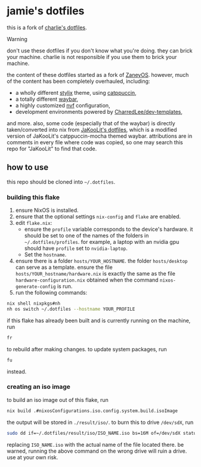 # jamie's dotfiles

this is a fork of [charlie's dotfiles](https://github.com/CharredLee/.dotfiles).

> [!WARNING]
> don't use these dotfiles if you don't know what you're doing. they can brick
> your machine. charlie is not responsible if you use them to brick your
> machine.

the content of these dotfiles started as a fork of
[ZaneyOS](https://gitlab.com/Zaney/zaneyos). however, much of the content has
been completely overhauled, including:

- a wholly different [stylix](https://github.com/danth/stylix) theme, using
  [catppuccin](https://catppuccin.com/),
- a totally different [waybar](https://github.com/Alexays/Waybar),
- a highly customized [nvf](https://github.com/NotAShelf/nvf) configuration,
- development environments powered by
  [CharredLee/dev-templates](https://github.com/CharredLee/dev-templates),

and more. also, some code (especially that of the waybar) is directly
taken/converted into nix from
[JaKooLit's dotfiles](https://github.com/JaKooLit/Hyprland-Dots), which is a
modified version of JaKooLit's catppuccin-mocha themed waybar. attributions are
in comments in every file where code was copied, so one may search this repo for
"JaKooLit" to find that code.

## how to use

this repo should be cloned into `~/.dotfiles`.

### building this flake

1. ensure NixOS is installed.
2. ensure that the optional settings `nix-config` and `flake` are enabled.
3. edit `flake.nix`:
   - ensure the `profile` variable corresponds to the device's hardware. it
     should be set to one of the names of the folders in `~/.dotfiles/profiles`.
     for example, a laptop with an nvidia gpu should have `profile` set to
     `nvidia-laptop`.
   - Set the `hostname`.
4. ensure there is a folder `hosts/YOUR_HOSTNAME`. the folder `hosts/desktop`
   can serve as a template. ensure the file `hosts/YOUR_hostname/hardware.nix`
   is exactly the same as the file `hardware-configuration.nix` obtained when
   the command `nixos-generate-config` is run.
5. run the following commands:

```sh
nix shell nixpkgs#nh
nh os switch ~/.dotfiles --hostname YOUR_PROFILE
```

if this flake has already been built and is currently running on the machine,
run

```sh
fr
```

to rebuild after making changes. to update system packages, run

```sh
fu
```

instead.

### creating an iso image

to build an iso image out of this flake, run

```sh
nix build .#nixosConfigurations.iso.config.system.build.isoImage
```

the output will be stored in `./result/iso/`. to burn this to drive `/dev/sdX`,
run

```sh
sudo dd if=~/.dotfiles/result/iso/ISO_NAME.iso bs=16M of=/dev/sdX status=progress oflag=sync
```

replacing `ISO_NAME.iso` with the actual name of the file located there. be
warned, running the above command on the wrong drive will ruin a drive. use at
your own risk.

